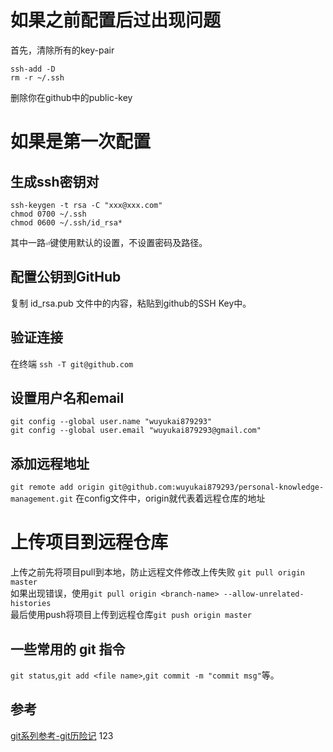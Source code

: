 # 如果之前配置后过出现问题
首先，清除所有的key-pair  
```
ssh-add -D
rm -r ~/.ssh
```  
删除你在github中的public-key
# 如果是第一次配置
## 生成ssh密钥对
```
ssh-keygen -t rsa -C "xxx@xxx.com"
chmod 0700 ~/.ssh
chmod 0600 ~/.ssh/id_rsa*
```
其中一路`⏎`键使用默认的设置，不设置密码及路径。
## 配置公钥到GitHub
复制 id_rsa.pub 文件中的内容，粘贴到github的SSH Key中。
## 验证连接
在终端 `ssh -T git@github.com`
## 设置用户名和email
```
git config --global user.name "wuyukai879293"
git config --global user.email "wuyukai879293@gmail.com"
```
## 添加远程地址
`git remote add origin git@github.com:wuyukai879293/personal-knowledge-management.git`
在config文件中，origin就代表着远程仓库的地址
# 上传项目到远程仓库
上传之前先将项目pull到本地，防止远程文件修改上传失败
`git pull origin master`  
如果出现错误，使用`git pull origin <branch-name> --allow-unrelated-histories`  
最后使用push将项目上传到远程仓库`git push origin master`  
## 一些常用的 git 指令
`git status`,`git add <file name>`,`git commit -m "commit msg"`等。
## 参考
[git系列参考-git历险记](http://www.infoq.com/cn/news/2011/03/git-adventures-index-commit?utm_source=infoq&utm_campaign=user_page&utm_medium=link)
123
